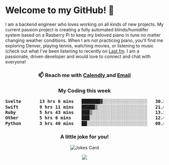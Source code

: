 <h1> Welcome to my GitHub! 👋 </h1>


  I am a backend engineer who loves working on all kinds of new projects. My current passion project is creating a fully automated blinds/humidifer system based on a Rasberry Pi to keep my beloved piano in tune no matter changing weather conditions. When I am not practicing piano, you'll find me exploring Denver, playing tennis, watching movies, or listening to music (check out what I've been listening to recently on [Last.fm](https://www.last.fm/user/mballa000). I am a passionate, driven developer and would love to connect and chat with everyone!

<h3 align = "center"> 📫 Reach me with <a href = "https://calendly.com/msbrandt00/30min"> Calendly </a> and <a href="mailto:msbrandt00@gmail.com">Email</a> 
 </h3>


 
<div align = "center"
[![Anurag's GitHub stats](https://github-readme-stats.vercel.app/api?username=mbrandt00)](https://github.com/anuraghazra/github-readme-stats)
          </div>
<h3 align="center">
  My Coding this week
<!--START_SECTION:waka-->

```txt
Svelte       13 hrs 6 mins   ███████▓░░░░░░░░░░░░░░░░░   30.88 %
Swift        9 hrs 11 mins   █████▒░░░░░░░░░░░░░░░░░░░   21.64 %
Ruby         5 hrs 43 mins   ███▒░░░░░░░░░░░░░░░░░░░░░   13.50 %
Other        5 hrs 6 mins    ███░░░░░░░░░░░░░░░░░░░░░░   12.02 %
Python       3 hrs 40 mins   ██░░░░░░░░░░░░░░░░░░░░░░░   08.64 %
```

<!--END_SECTION:waka-->

### A little joke for you!

![Jokes Card](https://readme-jokes.vercel.app/api?hideBorder)

<a href="https://www.linkedin.com/in/mbrandt00/"><img src="https://img.shields.io/badge/linkedin-%230077B5.svg?&style=for-the-badge&logo=linkedin&logoColor=white" /></a>
